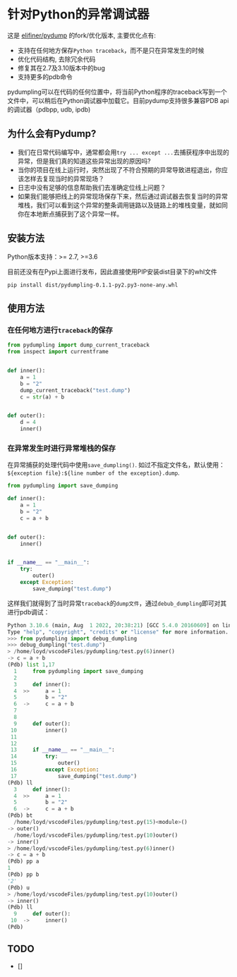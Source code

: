 # 针对Python的异常调试器

这是 [elifiner/pydump](https://github.com/elifiner/pydump) 的fork/优化版本, 主要优化点有:
* 支持在任何地方保存`Python traceback`，而不是只在异常发生的时候
* 优化代码结构, 去除冗余代码
* 修复其在2.7及3.10版本中的bug
* 支持更多的pdb命令

pydumpling可以在代码的任何位置中，将当前Python程序的traceback写到一个文件中，可以稍后在Python调试器中加载它。目前pydump支持很多兼容PDB api的调试器（pdbpp, udb, ipdb)

## 为什么会有Pydump?

* 我们在日常代码编写中，通常都会用`try ... except ...`去捕获程序中出现的异常，但是我们真的知道这些异常出现的原因吗?
* 当你的项目在线上运行时，突然出现了不符合预期的异常导致进程退出，你应该怎样去复现当时的异常现场？
* 日志中没有足够的信息帮助我们去准确定位线上问题？
* 如果我们能够把线上的异常现场保存下来，然后通过调试器去恢复当时的异常堆栈，我们可以看到这个异常的整条调用链路以及链路上的堆栈变量，就如同你在本地断点捕获到了这个异常一样。

## 安装方法
Python版本支持：>= 2.7, >=3.6

目前还没有在Pypi上面进行发布，因此直接使用PIP安装dist目录下的whl文件
```
pip install dist/pydumpling-0.1.1-py2.py3-none-any.whl
```

## 使用方法

### 在任何地方进行`traceback`的保存
```python
from pydumpling import dump_current_traceback
from inspect import currentframe


def inner():
    a = 1
    b = "2"
    dump_current_traceback("test.dump")
    c = str(a) + b


def outer():
    d = 4
    inner()

```



### 在异常发生时进行异常堆栈的保存
在异常捕获的处理代码中使用`save_dumpling()`. 如过不指定文件名，默认使用：`${exception file}:${line number of the exception}.dump`.

```python
from pydumpling import save_dumping

def inner():
    a = 1
    b = "2"
    c = a + b


def outer():
    inner()


if __name__ == "__main__":
    try:
        outer()
    except Exception:
        save_dumping("test.dump")

```

这样我们就得到了当时异常`traceback`的`dump文件`，通过`debub_dumpling`即可对其进行pdb调试：

```python     
Python 3.10.6 (main, Aug  1 2022, 20:38:21) [GCC 5.4.0 20160609] on linux
Type "help", "copyright", "credits" or "license" for more information.
>>> from pydumpling import debug_dumpling
>>> debug_dumpling("test.dump")
> /home/loyd/vscodeFiles/pydumpling/test.py(6)inner()
-> c = a + b
(Pdb) list 1,17
  1     from pydumpling import save_dumping
  2  
  3     def inner():
  4  >>     a = 1
  5         b = "2"
  6  ->     c = a + b
  7  
  8  
  9     def outer():
 10         inner()
 11  
 12  
 13     if __name__ == "__main__":
 14         try:
 15             outer()
 16         except Exception:
 17             save_dumping("test.dump")
(Pdb) ll
  3     def inner():
  4  >>     a = 1
  5         b = "2"
  6  ->     c = a + b
(Pdb) bt
  /home/loyd/vscodeFiles/pydumpling/test.py(15)<module>()
-> outer()
  /home/loyd/vscodeFiles/pydumpling/test.py(10)outer()
-> inner()
> /home/loyd/vscodeFiles/pydumpling/test.py(6)inner()
-> c = a + b
(Pdb) pp a
1
(Pdb) pp b
'2'
(Pdb) u
> /home/loyd/vscodeFiles/pydumpling/test.py(10)outer()
-> inner()
(Pdb) ll
  9     def outer():
 10  ->     inner()
(Pdb) 
```

## TODO
- []
